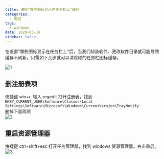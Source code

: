 ```yaml
---
title: 清除"哪些图标显示在任务栏上"缓存
categories:
  - 笔记
tags:
  - windows
date: 2020-03-18
sidebar: false
---
```


在设置"哪些图标显示在任务栏上"后，当我们卸装软件、更改软件目录就可能导致缓存不刷新，只需如下几步就可以清除你的任务栏图标缓存。

<!-- more -->

![1][]

## 删注册表项

快捷键 win+r, 输入 regedit 打开注册表，找到  
`HKEY_CURRENT_USER\Software\Classes\Local Settings\Software\Microsoft\Windows\CurrentVersion\TrayNotify`  
删掉下面两项  
![2][]

## 重启资源管理器

快捷键 ctrl+shift+esc 打开任务管理器，找到 windows 资源管理器，右击重启。  
![3][]

[1]: https://cdn.jsdelivr.net/gh/xingaqr/img/2020/11/09/20-31-26-2ad4ec.png
[2]: https://cdn.jsdelivr.net/gh/xingaqr/img/2020/11/09/20-31-36-5b53b9.png
[3]: https://cdn.jsdelivr.net/gh/xingaqr/img/2020/11/09/20-31-49-55f20b.png
